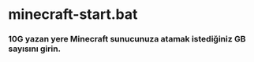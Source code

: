 # minecraft-start.bat
<h3> 10G yazan yere Minecraft sunucunuza atamak istediğiniz GB sayısını girin.

